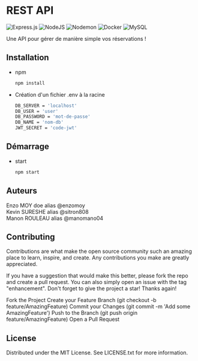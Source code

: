 # REST API
![Express.js](https://img.shields.io/badge/express.js-%23404d59.svg?style=for-the-badge&logo=express&logoColor=%2361DAFB)
![NodeJS](https://img.shields.io/badge/node.js-6DA55F?style=for-the-badge&logo=node.js&logoColor=white)
![Nodemon](https://img.shields.io/badge/NODEMON-%23323330.svg?style=for-the-badge&logo=nodemon&logoColor=%BBDEAD)
![Docker](https://img.shields.io/badge/docker-%230db7ed.svg?style=for-the-badge&logo=docker&logoColor=white)
![MySQL](https://img.shields.io/badge/mysql-4479A1.svg?style=for-the-badge&logo=mysql&logoColor=white)

Une API pour gérer de manière simple vos réservations !

## Installation

* npm
  ```sh
  npm install
  ```


* Création d'un fichier .env à la racine 
  ```sh
  DB_SERVER = 'localhost'
  DB_USER = 'user'
  DB_PASSWORD = 'mot-de-passe'
  DB_NAME = 'nom-db'
  JWT_SECRET = 'code-jwt'  
  ```
  
## Démarrage

* start
  ```sh
  npm start
  ```

## Auteurs

Enzo MOY doe alias @enzomoy\
Kevin SURESHE alias @sitron808\
Manon ROULEAU alias @manomano04


## Contributing 

Contributions are what make the open source community such an amazing place to learn, inspire, and create. Any contributions you make are greatly appreciated.

If you have a suggestion that would make this better, please fork the repo and create a pull request. You can also simply open an issue with the tag "enhancement". Don't forget to give the project a star! Thanks again!

Fork the Project
Create your Feature Branch (git checkout -b feature/AmazingFeature)
Commit your Changes (git commit -m 'Add some AmazingFeature')
Push to the Branch (git push origin feature/AmazingFeature)
Open a Pull Request


## License

Distributed under the MIT License. See LICENSE.txt for more information.


